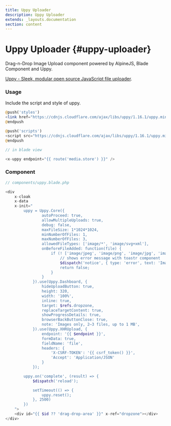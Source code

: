```yaml
---
title: Uppy Uploader
description: Uppy Uploader
extends: _layouts.documentation
section: content
---
```


# Uppy Uploader {#uppy-uploader}

Drag-n-Drop Image Upload component powered by AlpineJS, Blade Component and Uppy.

[Uppy - Sleek, modular open source JavaScript file uploader](https://uppy.io/).

### Usage

Include the script and style of uppy.

```php
@push('styles')
<link href="https://cdnjs.cloudflare.com/ajax/libs/uppy/1.16.1/uppy.min.css" rel="stylesheet" />
@endpush

@push('scripts')
<script src="https://cdnjs.cloudflare.com/ajax/libs/uppy/1.16.1/uppy.min.js"></script>
@endpush
```

```php
// in blade view

<x-uppy endpoint="{{ route('media.store') }}" />
```
 

### Component

```php
// components/uppy.blade.php

<div
	x-cloak
	x-data 
	x-init="
		uppy = Uppy.Core({
				autoProceed: true,
				allowMultipleUploads: true,
				debug: false,
				maxFileSize: 1*1024*1024,
				minNumberOfFiles: 1,
				maxNumberOfFiles: 3,
				allowedFileTypes: ['image/*', 'image/svg+xml'],
				onBeforeFileAdded: function(file) {
					if (! ['image/jpeg', 'image/png', 'image/jpg', 'image/svg+xml'].includes(file.type)) {
						// shows error message with toastr component
						$dispatch('notice', { type: 'error', text: 'Image format invalid: jpg/png only'});
						return false;
					}
				}
			}).use(Uppy.Dashboard, {
				hideUploadButton: true,
				height: 320,
				width: '100%',
				inline: true,
				target: $refs.dropzone,
				replaceTargetContent: true,
				showProgressDetails: true,
				browserBackButtonClose: true,
				note: 'Images only, 2–3 files, up to 1 MB',
			}).use(Uppy.XHRUpload, {
				endpoint: '{{ $endpoint }}',
				formData: true,
                fieldName: 'file',
				headers: {
					'X-CSRF-TOKEN': '{{ csrf_token() }}',
					'Accept': 'Application/JSON'
				}
			});

		uppy.on('complete', (result) => {
			$dispatch('reload');

			setTimeout(() => {
				uppy.reset();
			}, 2500)
		})  
	">
	<div id="{{ $id ?? 'drag-drop-area' }}" x-ref="dropzone"></div>
</div>
```
